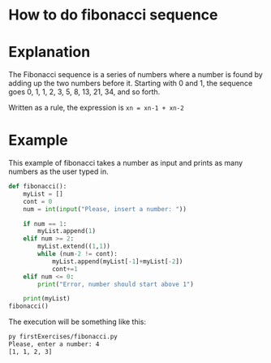 # How to do fibonacci sequence

# Explanation
The Fibonacci sequence is a series of numbers where a number is found by adding up the two numbers before it. Starting with 0 and 1, the sequence goes 0, 1, 1, 2, 3, 5, 8, 13, 21, 34, and so forth.

Written as a rule, the expression is `xn = xn-1 + xn-2`

# Example
This example of fibonacci takes a number as input and prints as many numbers as the user typed in.
```python
def fibonacci():
    myList = []
    cont = 0
    num = int(input("Please, insert a number: "))

    if num == 1:
        myList.append(1)
    elif num >= 2:
        myList.extend((1,1))
        while (num-2 != cont):
            myList.append(myList[-1]+myList[-2])
            cont+=1
    elif num <= 0:
        print("Error, number should start above 1")

    print(myList)
fibonacci()
```
The execution will be something like this:

```bash
py firstExercises/fibonacci.py
Please, enter a number: 4
[1, 1, 2, 3]
```
